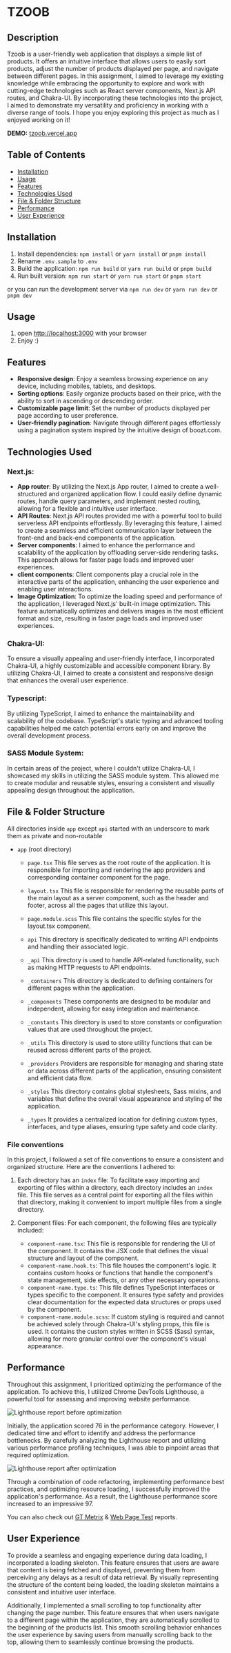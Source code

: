 # TZOOB

## Description
Tzoob is a user-friendly web application that displays a simple list of products. It offers an intuitive interface that allows users to easily sort products, adjust the number of products displayed per page, and navigate between different pages.
In this assignment, I aimed to leverage my existing knowledge while embracing the opportunity to explore and work with cutting-edge technologies such as React server components, Next.js API routes, and Chakra-UI.
By incorporating these technologies into the project, I aimed to demonstrate my versatility and proficiency in working with a diverse range of tools. I hope you enjoy exploring this project as much as I enjoyed working on it!


**DEMO:** [tzoob.vercel.app](https://tzoob.vercel.app/)

## Table of Contents
- [Installation](#installation)
- [Usage](#usage)
- [Features](#features)
- [Technologies Used](#technologies-used)
- [File & Folder Structure](#file--folder-structure)
- [Performance](#performance)
- [User Experience](#user-experience)

## Installation
1. Install dependencies: `npm install` or `yarn install` or `pnpm install`
2. Rename `.env.sample` to `.env`
3. Build the application: `npm run build` or `yarn run build` or `pnpm build`
4. Run built version: `npm run start` or `yarn run start` or `pnpm start`

or you can run the development server via `npm run dev` or `yarn run dev` or `pnpm dev`

## Usage
1. open [http://localhost:3000](http://localhost:3000) with your browser
2. Enjoy :)


## Features
- **Responsive design**: Enjoy a seamless browsing experience on any device, including mobiles, tablets, and desktops.
- **Sorting options**: Easily organize products based on their price, with the ability to sort in ascending or descending order.
- **Customizable page limit**: Set the number of products displayed per page according to user preference.
- **User-friendly pagination**: Navigate through different pages effortlessly using a pagination system inspired by the intuitive design of boozt.com.

## Technologies Used
### Next.js:
- **App router**: By utilizing the Next.js App router, I aimed to create a well-structured and organized application flow. I could easily define dynamic routes, handle query parameters, and implement nested routing, allowing for a flexible and intuitive user interface.
- **API Routes**: Next.js API routes provided me with a powerful tool to build serverless API endpoints effortlessly. By leveraging this feature, I aimed to create a seamless and efficient communication layer between the front-end and back-end components of the application.
- **Server components**: I aimed to enhance the performance and scalability of the application by offloading server-side rendering tasks. This approach allows for faster page loads and improved user experiences.
- **client components**: Client components play a crucial role in the interactive parts of the application, enhancing the user experience and enabling user interactions. 
- **Image Optimization**: To optimize the loading speed and performance of the application, I leveraged Next.js' built-in image optimization. This feature automatically optimizes and delivers images in the most efficient format and size, resulting in faster page loads and improved user experiences.
### Chakra-UI:
To ensure a visually appealing and user-friendly interface, I incorporated Chakra-UI, a highly customizable and accessible component library. By utilizing Chakra-UI, I aimed to create a consistent and responsive design that enhances the overall user experience.
### Typescript:
By utilizing TypeScript, I aimed to enhance the maintainability and scalability of the codebase. TypeScript's static typing and advanced tooling capabilities helped me catch potential errors early on and improve the overall development process.
### SASS Module System:
In certain areas of the project, where I couldn't utilize Chakra-UI, I showcased my skills in utilizing the SASS module system. This allowed me to create modular and reusable styles, ensuring a consistent and visually appealing design throughout the application.

## File & Folder Structure
All directories inside `app` except `api` started with an underscore to mark them as private and non-routable
* `app` (root directory)
	* `page.tsx` This file serves as the root route of the application. It is responsible for importing and rendering the app providers and corresponding container component for the page.
	* `layout.tsx` This file is responsible for rendering the reusable parts of the main layout as a server component, such as the header and footer, across all the pages that utilize this layout.
	* `page.module.scss` This file contains the specific styles for the layout.tsx component.

	* `api` This directory is specifically dedicated to writing API endpoints and handling their associated logic.
	* `_api` This directory is used to handle API-related functionality, such as making HTTP requests to API endpoints.
	* `_containers` This directory is dedicated to defining containers for different pages within the application.
	* `_components` These components are designed to be modular and independent, allowing for easy integration and maintenance.
	* `_constants` This directory is used to store constants or configuration values that are used throughout the project.
	* `_utils` This directory is used to store utility functions that can be reused across different parts of the project.
	* `_providers` Providers are responsible for managing and sharing state or data across different parts of the application, ensuring consistent and efficient data flow.
	* `_styles` This directory contains global stylesheets, Sass mixins, and variables that define the overall visual appearance and styling of the application.
	* `_types` It provides a centralized location for defining custom types, interfaces, and type aliases, ensuring type safety and code clarity.

### File conventions
In this project, I followed a set of file conventions to ensure a consistent and organized structure. Here are the conventions I adhered to:

1. Each directory has an `index` file: To facilitate easy importing and exporting of files within a directory, each directory includes an `index` file. This file serves as a central point for exporting all the files within that directory, making it convenient to import multiple files from a single directory.

2. Component files: For each component, the following files are typically included:
	* `component-name.tsx`: This file is responsible for rendering the UI of the component. It contains the JSX code that defines the visual structure and layout of the component.
	* `component-name.hook.ts`: This file houses the component's logic. It contains custom hooks or functions that handle the component's state management, side effects, or any other necessary operations.
	* `component-name.type.ts`: This file defines TypeScript interfaces or types specific to the component. It ensures type safety and provides clear documentation for the expected data structures or props used by the component.
	* `component-name.module.scss`: If custom styling is required and cannot be achieved solely through Chakra-UI's styling props, this file is used. It contains the custom styles written in SCSS (Sass) syntax, allowing for more granular control over the component's visual appearance.

## Performance
Throughout this assignment, I prioritized optimizing the performance of the application. To achieve this, I utilized Chrome DevTools Lighthouse, a powerful tool for assessing and improving website performance.

<img src="https://i.postimg.cc/BvxfRtQw/1.jpg" alt="Lighthouse report before optimization"/>


Initially, the application scored 76 in the performance category. However, I dedicated time and effort to identify and address the performance bottlenecks. By carefully analyzing the Lighthouse report and utilizing various performance profiling techniques, I was able to pinpoint areas that required optimization.

<img src="https://i.postimg.cc/Sskb4qnQ/2.jpg" alt="Lighthouse report after optimization"/>


Through a combination of code refactoring, implementing performance best practices, and optimizing resource loading, I successfully improved the application's performance. As a result, the Lighthouse performance score increased to an impressive 97.

You can also check out [GT Metrix](https://gtmetrix.com/reports/tzoob.vercel.app/TOtG9uAu/) & [Web Page Test](https://www.webpagetest.org/result/230711_AiDcYA_5SS/) reports.

## User Experience
To provide a seamless and engaging experience during data loading, I incorporated a loading skeleton. This feature ensures that users are aware that content is being fetched and displayed, preventing them from perceiving any delays as a result of data retrieval. By visually representing the structure of the content being loaded, the loading skeleton maintains a consistent and intuitive user interface.

Additionally, I implemented a small scrolling to top functionality after changing the page number. This feature ensures that when users navigate to a different page within the application, they are automatically scrolled to the beginning of the products list. This smooth scrolling behavior enhances the user experience by saving users from manually scrolling back to the top, allowing them to seamlessly continue browsing the products.
